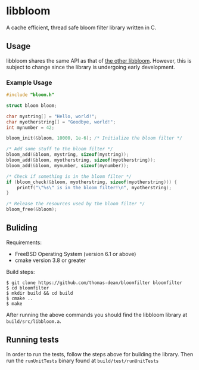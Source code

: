 libbloom
========

A cache efficient, thread safe bloom filter library written in C.

Usage
-----

libbloom shares the same API as that of [the other
libbloom](https://github.com/jvirkki/libbloom). However, this is subject to
change since the library is undergoing early development.

### Example Usage

```c
#include "bloom.h"

struct bloom bloom;

char mystring[] = "Hello, world!";
char myotherstring[] = "Goodbye, world!";
int mynumber = 42;

bloom_init(&bloom, 10000, 1e-6); /* Initialize the bloom filter */

/* Add some stuff to the bloom filter */
bloom_add(&bloom, mystring, sizeof(mystring));
bloom_add(&bloom, myotherstring, sizeof(myotherstring));
bloom_add(&bloom, mynumber, sizeof(mynumber));

/* Check if something is in the bloom filter */
if (bloom_check(&bloom, myotherstring, sizeof(myotherstring))) {
    printf("\"%s\" is in the bloom filter!\n", myotherstring);
}

/* Release the resources used by the bloom filter */
bloom_free(&bloom);
```

Buliding
--------

Requirements:

* FreeBSD Operating System (version 6.1 or above)
* cmake version 3.8 or greater

Build steps:

    $ git clone https://github.com/thomas-dean/bloomfilter bloomfilter
    $ cd bloomfilter
    $ mkdir build && cd build
    $ cmake ..
    $ make

After running the above commands you should find the libbloom library at
`build/src/libbloom.a`.

Running tests
-------------

In order to run the tests, follow the steps above for building the library. Then
run the `runUnitTests` binary found at `build/test/runUnitTests`
